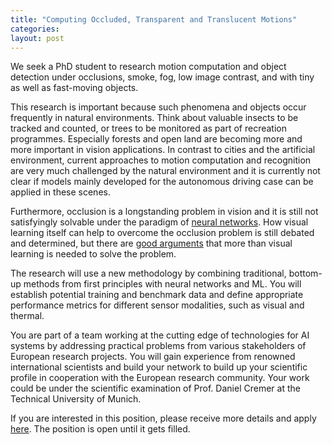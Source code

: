 ```yaml
---
title: "Computing Occluded, Transparent and Translucent Motions"
categories:
layout: post
---
```


We seek a PhD student to research motion computation and object detection under occlusions, smoke, fog, low image contrast, and with tiny as well as fast-moving objects.

This research is important because such phenomena and objects occur frequently in natural environments. Think about valuable insects to be tracked and counted, or trees to be monitored as part of recreation programmes. Especially forests and open land are becoming more and more important in vision applications. In contrast to cities and the artificial environment, current approaches to motion computation and recognition are very much challenged by the natural environment and it is currently not clear if models mainly developed for the autonomous driving case can be applied in these scenes.

Furthermore, occlusion is a longstanding problem in vision and it is still not satisfyingly solvable under the paradigm of [neural networks](https://arxiv.org/abs/2311.09215). How visual learning itself can help to overcome the occlusion problem is still debated and determined, but there are [good arguments](https://escholarship.org/uc/item/8gb8x6w9) that more than visual learning is needed to solve the problem.

The research will use a new methodology by combining traditional, bottom-up methods from first principles with neural networks and ML. You will establish potential training and benchmark data and define appropriate performance metrics for different sensor modalities, such as visual and thermal.

You are part of a team working at the cutting edge of technologies for AI systems by addressing practical problems from various stakeholders of European research projects. You will gain experience from renowned international scientists and build your network to build up your scientific profile in cooperation with the European research community. Your work could be under the scientific examination of Prof. Daniel Cremer at the Technical University of Munich.

If you are interested in this position, please receive more details and apply [here](https://jobs.ait.ac.at/Job/228240). The position is open until it gets filled.

